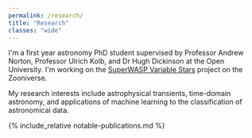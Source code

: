 ```yaml
---
permalink: /research/
title: "Research"
classes: "wide"
---
```


I'm a first year astronomy PhD student supervised by Professor Andrew Norton, Professor Ulrich Kolb, and Dr Hugh Dickinson at the Open University. I'm working on the [SuperWASP Variable Stars](https://www.zooniverse.org/projects/ajnorton/superwasp-variable-stars) project on the Zooniverse.

My research interests include astrophysical transients, time-domain astronomy, and applications of machine learning to the classification of astronomical data.

{% include_relative notable-publications.md %}
